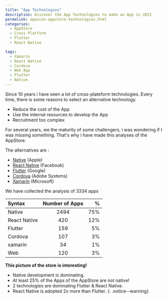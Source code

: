 ```yaml
---
title: "App Technologies"
description: Discover the App Technologies to make an App in 2022
permalink: appscan-appstore-technologies.html
categories:
  - AppStore
  - Cross Platform
  - Flutter
  - React Native

tags:
  - Xamarin
  - React Native
  - Cordova
  - Web App
  - Flutter
  - Native
---
```


Since 10 years i have seen a lot of cross-plateform technologies.
Every time, there is some reasons to select an alternative technology.

- Reduce the cost of the App
- Use the internal resources to develop the App
- Recruitment too complex 

For several years, we the maturity of some challengers, i was wondering if I was missing something.
That's why i have made this analyses of the AppStore. 

The alternatives are : 
  - [Native](https://dotnet.microsoft.com/en-us/apps/xamarin) (Apple)
  - [React Native](https://reactnative.dev/) (Facebook)
  - [Flutter](https://flutter.dev/) (Google)
  - [Cordova](https://cordova.apache.org/) (Adobe Systems)
  - [Xamarin](https://dotnet.microsoft.com/en-us/apps/xamarin) (Microsoft)

We have collected the analysis of 3334 apps

| Syntax      | Number of Apps | %    |
| :---        |    :----:   |          ---: |
| Native      |     2494  | 75%   |
| React Native   | 420        |  12%     |
| Flutter   | 159        |  5%     |
| Cordova   | 107        |  3%     |
| xamarin   | 34        |  1%     |
| Web   | 120        |  3%     |
  
  
**This picture of the store is interesting!**
- Native development is dominating. 
- At least <span >25%</span> of the Apps of the AppStore are not native! 
- 2 technologies are dominating Flutter & React Native.
- React Native is adopted 2x more than Flutter.
{: .notice--warning}
